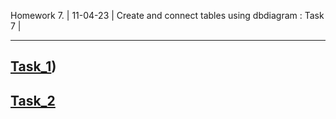 Homework 7.
| 11-04-23 | Create and connect tables using dbdiagram : Task 7 |

--------------------------------------
 [Task_1](https://dbdiagram.io/d/64391ecd8615191cfa8de74e))
---------------
 [Task_2](https://dbdiagram.io/d/64391ecd8615191cfa8de74e)
-----------
